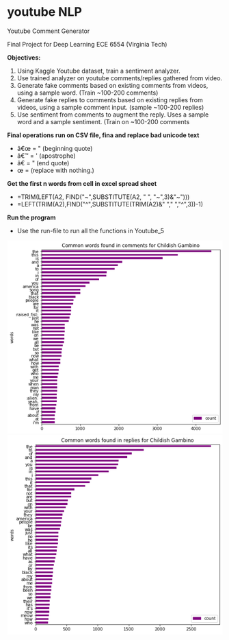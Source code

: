 # youtube NLP
Youtube Comment Generator

Final Project for Deep Learning ECE 6554 (Virginia Tech)

**Objectives:**
1. Using Kaggle Youtube dataset, train a sentiment analyzer.
2. Use trained analyzer on youtube comments/replies gathered from video.
2. Generate fake comments based on existing comments from videos, using a sample word. (Train ~100-200 comments)
2. Generate fake replies to comments based on existing replies from videos, using a sample comment input. (sample ~100-200 replies)
3. Use sentiment from comments to augment the reply. Uses a sample word and a sample sentiment. (Train on ~100-200 comments


**Final operations run on CSV file, fina and replace bad unicode text**
* â€œ = " (beginning quote)
* â€™ = ' (apostrophe)
* â€ = " (end quote)
* œ = (replace with nothing.)

**Get the first n words from cell in excel spread sheet**
- =TRIM(LEFT(A2, FIND("~",SUBSTITUTE(A2, " ", "~",3)&"~")))
- =LEFT(TRIM(A2),FIND("^",SUBSTITUTE(TRIM(A2)&" "," ","^",3))-1)

**Run the program**
- Use the run-file to run all the functions in Youtube_5


![alt text](https://github.com/beric7/youtube_NLP/blob/main/Figure%201.png)
![alt text](https://github.com/beric7/youtube_NLP/blob/main/Figure%202.png)
